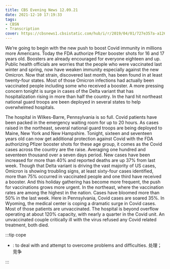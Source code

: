 ```yaml
---
title: CBS Evening News 12.09.21
date: 2021-12-10 17:19:33
tags:
- CBSN
- Transcription
cover: https://cbsnews1.cbsistatic.com/hub/i/r/2019/04/01/727e357a-a126-4138-a2c5-4d3222669d57/thumbnail/640x360/3ff2761028dc5c65cc4f07acd54bcd5c/cbsn2-logo-1920x1080.jpg
---
```

We’re going to begin with the new push to boost Covid immunity in millions more Americans. Today the FDA authorize Pfizer booster shots for 16 and 17 years old. Boosters are already encouraged for everyone eighteen and up. Public health officials are worries that the people who were vaccinated last winter and spring, now have weaken immunity especially against the new Omicron. Now that strain, discovered last month, has been found in at least twenty-four states. Most of those Omicron infections had actually been vaccinated people including some who received a booster. A more pressing concern tonight is surge in cases of the Delta variant that has hospitalization rising in more than half the country. In the hard hit northeast national guard troops are been deployed in several states to help overwhelmed hospitals.

The hospital in Wilkes-Barre, Pennsylvania is so full. Covid patients have been packed in the emergency waiting room for up to 20 hours. As cases raised in the northeast, several national guard troops are being deployed to Maine, New York and New Hampshire. Tonight, sixteen and seventeen years old can now get additional protection against Covid with the FDA authorizing Pfizer booster shots for these age group, it comes as the Covid cases across the country are the raise. Averaging one hundred and seventeen thousand over a seven days period. New cases have been increased for more than 40% and reported deaths are up 37% from last week. Though that Delta variant is driving the vast majority of US cases, Omicron is showing troubling signs, at least sixty-four cases identified, more than 75% occurred in vaccinated people and one third have received a booster. And this holiday gathering has become more frequent, the push for vaccinations grows more urgent. In the northeast, where the vaccination rates are among the highest in the nation. Cases have bloomed more than 50% in the last week. Here in Pennsylvania, Covid cases are soared 35%. In Wyoming, the medical center is coping a dramatic surge in Covid cases. Most of those patients are unvaccinated. The hospital is beyond overflow operating at about 120% capacity, with nearly a quarter in the Covid unit. An unvaccinated couple critically ill with the virus refused any Covid related treatment, both died. 

:::tip cope

- : to deal with and attempt to overcome problems and difficulties. 处理；竞争
  
:::
